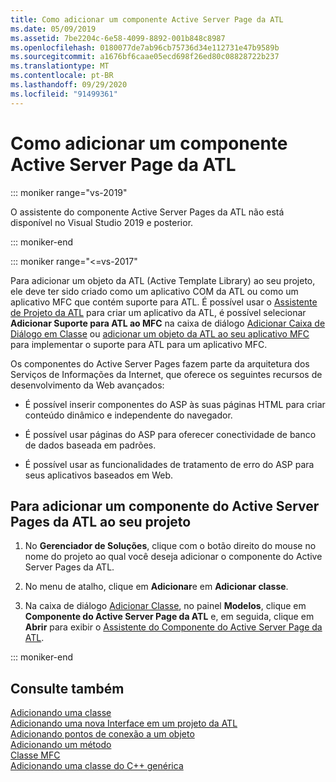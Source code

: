 ```yaml
---
title: Como adicionar um componente Active Server Page da ATL
ms.date: 05/09/2019
ms.assetid: 7be2204c-6e58-4099-8892-001b848c8987
ms.openlocfilehash: 0180077de7ab96cb75736d34e112731e47b9589b
ms.sourcegitcommit: a1676bf6caae05ecd698f26ed80c08828722b237
ms.translationtype: MT
ms.contentlocale: pt-BR
ms.lasthandoff: 09/29/2020
ms.locfileid: "91499361"
---
```

# <a name="adding-an-atl-active-server-page-component"></a>Como adicionar um componente Active Server Page da ATL

::: moniker range="vs-2019"

O assistente do componente Active Server Pages da ATL não está disponível no Visual Studio 2019 e posterior.

::: moniker-end

::: moniker range="<=vs-2017"

Para adicionar um objeto da ATL (Active Template Library) ao seu projeto, ele deve ter sido criado como um aplicativo COM da ATL ou como um aplicativo MFC que contém suporte para ATL. É possível usar o [Assistente de Projeto da ATL](../../atl/reference/atl-project-wizard.md) para criar um aplicativo da ATL, é possível selecionar **Adicionar Suporte para ATL ao MFC** na caixa de diálogo [Adicionar Caixa de Diálogo em Classe](../../ide/adding-a-class-visual-cpp.md#add-class-dialog-box) ou [adicionar um objeto da ATL ao seu aplicativo MFC](../../mfc/reference/adding-atl-support-to-your-mfc-project.md) para implementar o suporte para ATL para um aplicativo MFC.

Os componentes do Active Server Pages fazem parte da arquitetura dos Serviços de Informações da Internet, que oferece os seguintes recursos de desenvolvimento da Web avançados:

- É possível inserir componentes do ASP às suas páginas HTML para criar conteúdo dinâmico e independente do navegador.

- É possível usar páginas do ASP para oferecer conectividade de banco de dados baseada em padrões.

- É possível usar as funcionalidades de tratamento de erro do ASP para seus aplicativos baseados em Web.

## <a name="to-add-an-atl-active-server-pages-component-to-your-project"></a>Para adicionar um componente do Active Server Pages da ATL ao seu projeto

1. No **Gerenciador de Soluções**, clique com o botão direito do mouse no nome do projeto ao qual você deseja adicionar o componente do Active Server Pages da ATL.

1. No menu de atalho, clique em **Adicionar**e em **Adicionar classe**.

1. Na caixa de diálogo [Adicionar Classe](../../ide/adding-a-class-visual-cpp.md#add-class-dialog-box), no painel **Modelos**, clique em **Componente do Active Server Page da ATL** e, em seguida, clique em **Abrir** para exibir o [Assistente do Componente do Active Server Page da ATL](../../atl/reference/atl-active-server-page-component-wizard.md).

::: moniker-end

## <a name="see-also"></a>Consulte também

[Adicionando uma classe](../../ide/adding-a-class-visual-cpp.md)<br/>
[Adicionando uma nova Interface em um projeto da ATL](../../atl/reference/adding-a-new-interface-in-an-atl-project.md)<br/>
[Adicionando pontos de conexão a um objeto](../../atl/adding-connection-points-to-an-object.md)<br/>
[Adicionando um método](../../ide/adding-a-method-visual-cpp.md)<br/>
[Classe MFC](../../mfc/reference/adding-an-mfc-class.md)<br/>
[Adicionando uma classe do C++ genérica](../../ide/adding-a-generic-cpp-class.md)
